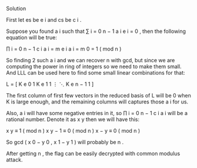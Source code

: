 Solution

First let es be e i and cs be c i .

Suppose you found a i such that ∑ i = 0 n − 1 a i e i = 0 , then the following equation will be true:

∏ i = 0 n − 1 c i a i = m e i a i = m 0 = 1 ( mod n )

So finding 2 such a i and we can recover n with gcd, but since we are computing the power in ring of integers so we need to make them small. And LLL can be used here to find some small linear combinations for that:

L = [ K e 0 1 K e 1 1 ⋮ ⋱ K e n − 1 1 ]

The first column of first few vectors in the reduced basis of L will be 0 when K is large enough, and the remaining columns will captures those a i for us.

Also, a i will have some negative entries in it, so ∏ i = 0 n − 1 c i a i will be a rational number. Denote it as x y then we will have this:

x y ≡ 1 ( mod n ) x y − 1 ≡ 0 ( mod n ) x − y ≡ 0 ( mod n )

So gcd ( x 0 − y 0 , x 1 − y 1 ) will probably be n .

After getting n , the flag can be easily decrypted with common modulus attack.